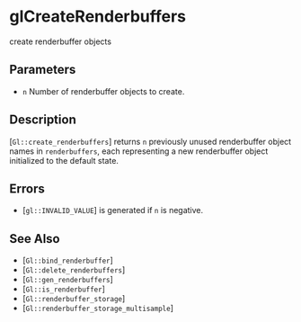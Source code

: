 # glCreateRenderbuffers
create renderbuffer objects

## Parameters
- `n`
  Number of renderbuffer objects to create.

## Description
[`Gl::create_renderbuffers`] returns `n` previously unused
  renderbuffer object names in `renderbuffers`, each representing a new
  renderbuffer object initialized to the default state.

## Errors
- [`gl::INVALID_VALUE`] is generated if `n` is negative.

## See Also
- [`Gl::bind_renderbuffer`]
- [`Gl::delete_renderbuffers`]
- [`Gl::gen_renderbuffers`]
- [`Gl::is_renderbuffer`]
- [`Gl::renderbuffer_storage`]
- [`Gl::renderbuffer_storage_multisample`]
